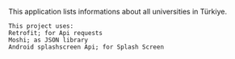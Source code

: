 This application lists informations about all universities in Türkiye.

	This project uses:
	Retrofit; for Api requests
 	Moshi; as JSON library
 	Android splashscreen Api; for Splash Screen
  
